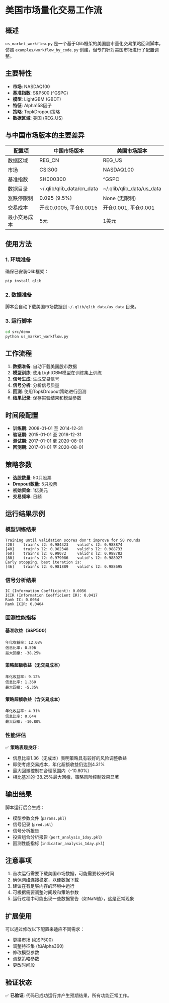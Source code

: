 # 美国市场量化交易工作流

## 概述

`us_market_workflow.py` 是一个基于Qlib框架的美国股市量化交易策略回测脚本，仿照 `examples/workflow_by_code.py` 创建，但专门针对美国市场进行了配置调整。

## 主要特性

- **市场**: NASDAQ100
- **基准指数**: S&P500 (^GSPC)
- **模型**: LightGBM (GBDT)
- **特征**: Alpha158因子
- **策略**: TopkDropout策略
- **数据区域**: 美国 (REG_US)

## 与中国市场版本的主要差异

| 配置项 | 中国市场版本 | 美国市场版本 |
|--------|-------------|-------------|
| 数据区域 | REG_CN | REG_US |
| 市场 | CSI300 | NASDAQ100 |
| 基准指数 | SH000300 | ^GSPC |
| 数据目录 | ~/.qlib/qlib_data/cn_data | ~/.qlib/qlib_data/us_data |
| 涨跌停限制 | 0.095 (9.5%) | None (无限制) |
| 交易成本 | 开仓0.0005, 平仓0.0015 | 开仓0.001, 平仓0.001 |
| 最小交易成本 | 5元 | 1美元 |

## 使用方法

### 1. 环境准备

确保已安装Qlib框架：
```bash
pip install qlib
```

### 2. 数据准备

脚本会自动下载美国市场数据到 `~/.qlib/qlib_data/us_data` 目录。

### 3. 运行脚本

```bash
cd src/demo
python us_market_workflow.py
```

## 工作流程

1. **数据准备**: 自动下载美国股市数据
2. **模型训练**: 使用LightGBM模型在训练集上训练
3. **信号生成**: 生成交易信号
4. **信号分析**: 分析信号质量
5. **回测**: 使用TopkDropout策略进行回测
6. **结果记录**: 保存实验结果和模型参数

## 时间段配置

- **训练期**: 2008-01-01 至 2014-12-31
- **验证期**: 2015-01-01 至 2016-12-31  
- **测试期**: 2017-01-01 至 2020-08-01
- **回测期**: 2017-01-01 至 2020-08-01

## 策略参数

- **选股数量**: 50只股票
- **Dropout数量**: 5只股票
- **初始资金**: 1亿美元
- **交易频率**: 日频

## 运行结果示例

### 模型训练结果
```
Training until validation scores don't improve for 50 rounds
[20]    train's l2: 0.984323    valid's l2: 0.988874
[40]    train's l2: 0.982348    valid's l2: 0.988733
[60]    train's l2: 0.98072     valid's l2: 0.988782
[80]    train's l2: 0.979086    valid's l2: 0.988927
Early stopping, best iteration is:
[46]    train's l2: 0.981889    valid's l2: 0.988695
```

### 信号分析结果
```
IC (Information Coefficient): 0.0056
ICIR (Information Coefficient IR): 0.0417
Rank IC: 0.0054
Rank ICIR: 0.0404
```

### 回测性能指标

#### 基准收益（S&P500）
```
年化收益率: 12.08%
信息比率: 0.596
最大回撤: -38.25%
```

#### 策略超额收益（无交易成本）
```
年化收益率: 9.12%
信息比率: 1.360
最大回撤: -5.35%
```

#### 策略超额收益（含交易成本）
```
年化收益率: 4.31%
信息比率: 0.644
最大回撤: -10.80%
```

### 性能评估

✅ **策略表现良好**：
- 信息比率1.36（无成本）表明策略具有较好的风险调整收益
- 即使考虑交易成本，年化超额收益仍达到4.31%
- 最大回撤控制在合理范围内（-10.80%）
- 相比基准的-38.25%最大回撤，策略风险控制效果显著

## 输出结果

脚本运行后会生成：
- 模型参数文件 (`params.pkl`)
- 信号记录 (`pred.pkl`)
- 信号分析报告
- 投资组合分析报告 (`port_analysis_1day.pkl`)
- 回测性能指标 (`indicator_analysis_1day.pkl`)

## 注意事项

1. 首次运行需要下载美国市场数据，可能需要较长时间
2. 确保网络连接稳定，以便数据下载
3. 建议在有足够内存的环境中运行
4. 可根据需要调整时间段和策略参数
5. 运行过程中可能出现一些数据警告（如NaN值），这是正常现象

## 扩展使用

可以通过修改以下配置来适应不同需求：
- 更换市场 (如SP500)
- 调整特征集 (如Alpha360)
- 修改模型参数
- 调整策略参数
- 更改时间段

## 验证状态

✅ **已验证**: 代码已成功运行并产生预期结果，所有功能正常工作。 